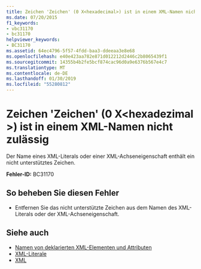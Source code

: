 ```yaml
---
title: Zeichen 'Zeichen' (0 X<hexadecimal>) ist in einem XML-Namen nicht zulässig
ms.date: 07/20/2015
f1_keywords:
- vbc31170
- bc31170
helpviewer_keywords:
- BC31170
ms.assetid: 64ec4796-5f57-4fdd-baa3-ddeeaa3e8e68
ms.openlocfilehash: e40e423aa782e871d012212d2446c2b8065439f1
ms.sourcegitcommit: 14355b4b2fe5bcf874cac96d0a9e6376b567e4c7
ms.translationtype: MT
ms.contentlocale: de-DE
ms.lasthandoff: 01/30/2019
ms.locfileid: "55280812"
---
```

# <a name="character-character-0xhexadecimal-is-not-allowed-in-an-xml-name"></a>Zeichen 'Zeichen' (0 X\<hexadezimal >) ist in einem XML-Namen nicht zulässig
Der Name eines XML-Literals oder einer XML-Achseneigenschaft enthält ein nicht unterstütztes Zeichen.  
  
 **Fehler-ID:** BC31170  
  
## <a name="to-correct-this-error"></a>So beheben Sie diesen Fehler  
  
-   Entfernen Sie das nicht unterstützte Zeichen aus dem Namen des XML-Literals oder der XML-Achseneigenschaft.  
  
## <a name="see-also"></a>Siehe auch
- [Namen von deklarierten XML-Elementen und Attributen](../../visual-basic/programming-guide/language-features/xml/names-of-declared-xml-elements-and-attributes.md)
- [XML-Literale](../../visual-basic/language-reference/xml-literals/index.md)
- [XML](../../visual-basic/programming-guide/language-features/xml/index.md)
